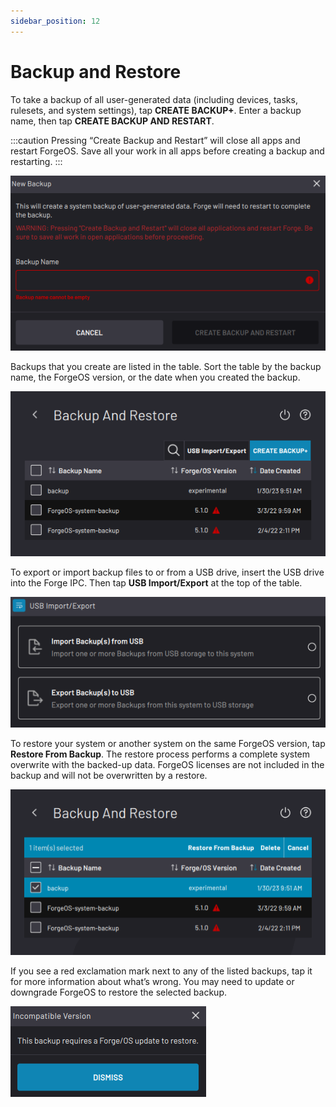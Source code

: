 ```yaml
---
sidebar_position: 12
---
```


# Backup and Restore

To take a backup of all user-generated data \(including devices, tasks, rulesets, and system settings\), tap **CREATE BACKUP+**. Enter a backup name, then tap **CREATE BACKUP AND RESTART**.

:::caution
Pressing “Create Backup and Restart” will close all apps and restart ForgeOS. Save all your work in all apps before creating a backup and restarting.
:::

![](../Images/Settings/BackupAndRestore-CreateBackup.png)

Backups that you create are listed in the table. Sort the table by the backup name, the ForgeOS version, or the date when you created the backup.

![](../Images/Settings/BackupAndRestore.png)

To export or import backup files to or from a USB drive, insert the USB drive into the Forge IPC. Then tap **USB Import/Export** at the top of the table.

![](../Images/Settings/BackupAndRestore-ImportExport.png)

To restore your system or another system on the same ForgeOS version, tap **Restore From Backup**. The restore process performs a complete system overwrite with the backed-up data. ForgeOS licenses are not included in the backup and will not be overwritten by a restore.

![](../Images/Settings/BackupAndRestore-Select.png)

If you see a red exclamation mark next to any of the listed backups, tap it for more information about what’s wrong. You may need to update or downgrade ForgeOS to restore the selected backup.

![](../Images/Settings/BackupAndRestore-IncompatibleVersion.png)

